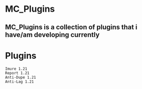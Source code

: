 # MC_Plugins
## MC_Plugins is a collection of plugins that i have/am developing currently
# Plugins
```
Imure 1.21
Report 1.21
Anti-Dupe 1.21
Anti-Lag 1.21
```
